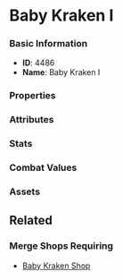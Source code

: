 # Baby Kraken I

<no description available>

### Basic Information

- **ID**: 4486
- **Name**: Baby Kraken I

### Properties


### Attributes


### Stats


### Combat Values


### Assets


## Related

### Merge Shops Requiring

- [Baby Kraken Shop](../merge-shops/75-baby-kraken-shop.md)

